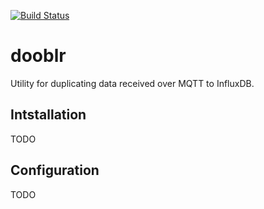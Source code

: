 [![Build Status](https://travis-ci.org/makerslocal/dooblr.svg?branch=master)](https://travis-ci.org/makerslocal/dooblr)
# dooblr
Utility for duplicating data received over MQTT to InfluxDB.

## Intstallation
TODO

## Configuration
TODO